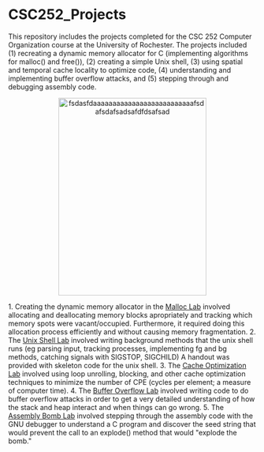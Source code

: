 # CSC252_Projects
This repository includes the projects completed for the CSC 252 Computer Organization course at the University of Rochester. The projects included (1) recreating a dynamic memory allocator for C (implementing algorithms for malloc() and free()), (2) creating a simple Unix shell, (3) using spatial and temporal cache locality to optimize code, (4) understanding and implementing buffer overflow attacks, and (5) stepping through and debugging assembly code.
<p align="center">
<img src="http://www.cb-india.com/images/detailed/4/computer-systems-a-programmer-s-perspective-original-imaerfy3utyzgzpx.jpeg"
     alt="fsdasfdaaaaaaaaaaaaaaaaaaaaaaaaaafsdafsdafsadsafdfdsafsad"
     height="400" width="300">
</p>
1. Creating the dynamic memory allocator in the <a href="https://github.com/peweetheman/CSC252_Projects/tree/master/malloc-lab">Malloc Lab</a> involved allocating and deallocating memory blocks apropriately and tracking which memory spots were vacant/occupied. Furthermore, it required doing this allocation process efficiently and without causing memory fragmentation.
2. The <a href="https://github.com/peweetheman/CSC252_Projects/tree/master/unix-shell-lab">Unix Shell Lab</a> involved writing background methods that the unix shell runs (eg parsing input, tracking processes, implementing fg and bg methods, catching signals with SIGSTOP, SIGCHILD) A handout was provided with skeleton code for the unix shell.
3. The <a href="https://github.com/peweetheman/CSC252_Projects/tree/master/cache-optimization-lab">Cache Optimization Lab</a> involved using loop unrolling, blocking, and other cache optimization techniques to minimize the number of CPE (cycles per element; a measure of computer time).
4. The <a href="https://github.com/peweetheman/CSC252_Projects/tree/master/buffer-overflow-lab">Buffer Overflow Lab</a> involved writing code to do buffer overflow attacks in order to get a very detailed understanding of how the stack and heap interact and when things can go wrong.
5. The <a href="(5) The <a href="https://github.com/peweetheman/CSC252_Projects/tree/master/assembly-bomb-lab">Assembly Bomb Lab</a> involved stepping through the assembly code with the GNU debugger to understand a C program and discover the seed string that would prevent the call to an explode() method that would "explode the bomb."

